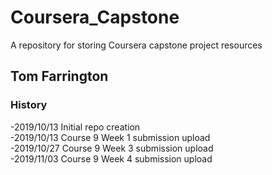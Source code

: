 # Coursera_Capstone
A repository for storing Coursera capstone project resources

## Tom Farrington

### History
-2019/10/13 Initial repo creation  
-2019/10/13 Course 9 Week 1 submission upload  
-2019/10/27 Course 9 Week 3 submission upload  
-2019/11/03 Course 9 Week 4 submission upload
